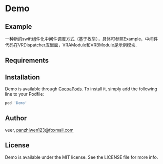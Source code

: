 # Demo


## Example

一种新的swift组件化中间件调度方式（基于枚举），具体可参照Example，中间件代码在VRDispatcher库里面，VRAModule和VRBModule是示例模块.

## Requirements

## Installation

Demo is available through [CocoaPods](https://cocoapods.org). To install
it, simply add the following line to your Podfile:

```ruby
pod 'Demo'
```

## Author

veer, panzhiwen123@foxmail.com

## License

Demo is available under the MIT license. See the LICENSE file for more info.
